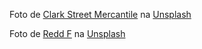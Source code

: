 Foto de <a
    href="https://unsplash.com/pt-br/@mercantile?utm_content=creditCopyText&utm_medium=referral&utm_source=unsplash">Clark
Street Mercantile</a> na <a
    href="https://unsplash.com/pt-br/fotografias/interior-da-loja-de-roupas-P3pI6xzovu0?utm_content=creditCopyText&utm_medium=referral&utm_source=unsplash">Unsplash</a>

Foto de <a href="https://unsplash.com/pt-br/@raddfilms?utm_content=creditCopyText&utm_medium=referral&utm_source=unsplash">Redd F</a> na <a href="https://unsplash.com/pt-br/fotografias/homem-vestindo-calca-jeans-marrom-e-tenis-em-pe-na-estrada-durante-o-dia-jC7nVH_Sw8k?utm_content=creditCopyText&utm_medium=referral&utm_source=unsplash">Unsplash</a>
